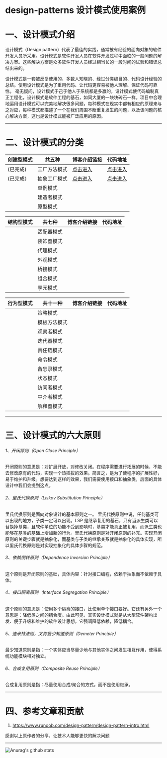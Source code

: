 # design-patterns 设计模式使用案例
# 一、设计模式介绍

设计模式（Design pattern）代表了最佳的实践，通常被有经验的面向对象的软件开发人员所采用。设计模式是软件开发人员在软件开发过程中面临的一般问题的解决方案。这些解决方案是众多软件开发人员经过相当长的一段时间的试验和错误总结出来的。

设计模式是一套被反复使用的、多数人知晓的、经过分类编目的、代码设计经验的总结。使用设计模式是为了重用代码、让代码更容易被他人理解、保证代码可靠性。 毫无疑问，设计模式于己于他人于系统都是多赢的，设计模式使代码编制真正工程化，设计模式是软件工程的基石，如同大厦的一块块砖石一样。项目中合理地运用设计模式可以完美地解决很多问题，每种模式在现实中都有相应的原理来与之对应，每种模式都描述了一个在我们周围不断重复发生的问题，以及该问题的核心解决方案，这也是设计模式能被广泛应用的原因。

------------
# 二、设计模式的分类
|  创建型模式 |  共五种 |  博客介绍链接  |  代码地址   |
| ------------ | ------------ | ------------ | ------------ |
|(已完成)  | 工厂方法模式  |  [点击进入](https://blog.csdn.net/qq_27471405/article/details/107607047 "点击进入") |  [点击进入](https://github.com/jalenFish/design-patterns/tree/master/src/main/java/cn/zygxsq/design/module/factoryPattern "点击进入")   |
|(已完成） | 抽象工厂模式  |   [点击进入](https://blog.csdn.net/qq_27471405/article/details/107607047 "点击进入")       |     [点击进入](https://github.com/jalenFish/design-patterns/tree/master/src/main/java/cn/zygxsq/design/module/factoryPattern/abstractFactory "点击进入")        |
|   | 单例模式  |          |             |
|   | 建造者模式  |          |             |
|   | 原型模式  |          |             | |

| 结构型模式  | 共七种  |  博客介绍链接 |  代码地址   |
| ------------ | ------------ | ------------ | ------------ |
|   | 适配器模式  |          |             |
|   | 装饰器模式  |          |             |
|   | 代理模式  |          |             |
|   | 外观模式 |          |             |
|   | 桥接模式 |          |             |
|   | 组合模式  |          |             |
|   | 享元模式  |          |             | |


| 行为型模式  | 共十一种  |  博客介绍链接 |  代码地址   |
| ------------ | ------------ | ------------ | ------------ |
|   | 策略模式  |          |             |
|   | 模板方法模式  |          |             |
|   | 观察者模式  |          |             |
|   | 迭代器模式  |          |             |
|   | 责任链模式  |          |             |
|   | 命令模式  |          |             |
|   | 备忘录模式  |          |             |
|   | 状态模式  |          |             |
|   | 访问者模式  |          |             |
|   | 中介者模式  |          |             |
|   | 解释器模式  |          |             | |



------------

# 三、设计模式的六大原则
###### 1、开闭原则（Open Close Principle）

开闭原则的意思是：对扩展开放，对修改关闭。在程序需要进行拓展的时候，不能去修改原有的代码，实现一个热插拔的效果。简言之，是为了使程序的扩展性好，易于维护和升级。想要达到这样的效果，我们需要使用接口和抽象类，后面的具体设计中我们会提到这点。

###### 2、里氏代换原则（Liskov Substitution Principle）

里氏代换原则是面向对象设计的基本原则之一。 里氏代换原则中说，任何基类可以出现的地方，子类一定可以出现。LSP 是继承复用的基石，只有当派生类可以替换掉基类，且软件单位的功能不受到影响时，基类才能真正被复用，而派生类也能够在基类的基础上增加新的行为。里氏代换原则是对开闭原则的补充。实现开闭原则的关键步骤就是抽象化，而基类与子类的继承关系就是抽象化的具体实现，所以里氏代换原则是对实现抽象化的具体步骤的规范。

###### 3、依赖倒转原则（Dependence Inversion Principle）

这个原则是开闭原则的基础，具体内容：针对接口编程，依赖于抽象而不依赖于具体。

###### 4、接口隔离原则（Interface Segregation Principle）

这个原则的意思是：使用多个隔离的接口，比使用单个接口要好。它还有另外一个意思是：降低类之间的耦合度。由此可见，其实设计模式就是从大型软件架构出发、便于升级和维护的软件设计思想，它强调降低依赖，降低耦合。

###### 5、迪米特法则，又称最少知道原则（Demeter Principle）

最少知道原则是指：一个实体应当尽量少地与其他实体之间发生相互作用，使得系统功能模块相对独立。

###### 6、合成复用原则（Composite Reuse Principle）

合成复用原则是指：尽量使用合成/聚合的方式，而不是使用继承。


------------


# 四、参考文章和贡献

1. https://www.runoob.com/design-pattern/design-pattern-intro.html

感谢以上原作者的分享，让技术人能够更快的解决问题

------------
![Anurag's github stats](https://github-readme-stats.vercel.app/api?username=jalenFish&count_private=true&theme=tokyonight)